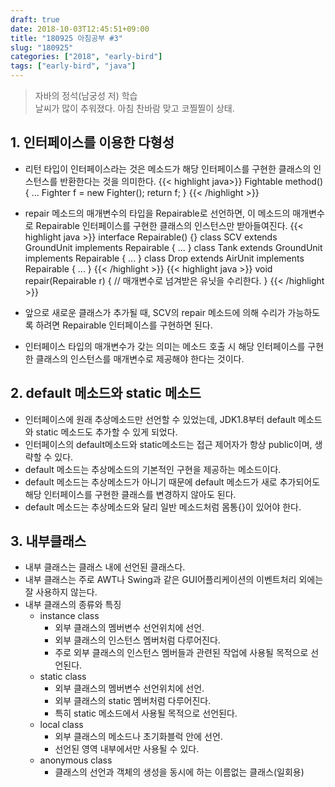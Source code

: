 ```yaml
---
draft: true
date: 2018-10-03T12:45:51+09:00
title: "180925 아침공부 #3"
slug: "180925"
categories: ["2018", "early-bird"]
tags: ["early-bird", "java"]
---
```


>자바의 정석(남궁성 저) 학습  
>날씨가 많이 추워졌다. 아침 찬바람 맞고 코찔찔이 상태.

## 1. 인터페이스를 이용한 다형성
- 리턴 타입이 인터페이스라는 것은 메소드가 해당 인터페이스를 구현한 클래스의 인스턴스를 반환한다는 것을 의미한다.
{{< highlight java>}}
Fightable method()  {
    ...
    Fighter f = new Fighter();
    return f;
}
{{< /highlight >}}

- repair 메소드의 매개변수의 타입을 Repairable로 선언하면, 이 메소드의 매개변수로 Repairable 인터페이스를 구현한 클래스의 인스턴스만 받아들여진다.
{{< highlight java >}}
interface Repairable() {}
class SCV extends GroundUnit implements Repairable {
    ...
}
class Tank extends GroundUnit implements Repairable {
    ...
}
class Drop extends AirUnit implements Repairable  {
    ...
}
{{< /highlight >}}
{{< highlight java >}}
void repair(Repairable r) {
    // 매개변수로 넘겨받은 유닛을 수리한다.
}
{{< /highlight >}}
- 앞으로 새로운 클래스가 추가될 때, SCV의 repair 메소드에 의해 수리가 가능하도록 하려면 Repairable 인터페이스를 구현하면 된다.
- 인터페이스 타입의 매개변수가 갖는 의미는 메소드 호출 시 해당 인터페이스를 구현한 클래스의 인스턴스를 매개변수로 제공해야 한다는 것이다.

## 2. default 메소드와 static 메소드
- 인터페이스에 원래 추상메소드만 선언할 수 있었는데, JDK1.8부터 default 메소드와 static 메소드도 추가할 수 있게 되었다.
- 인터페이스의 default메소드와 static메소드는 접근 제어자가 항상 public이며, 생략할 수 있다.
- default 메소드는 추상메소드의 기본적인 구현을 제공하는 메소드이다.
- default 메소드는 추상메소드가 아니기 때문에 default 메소드가 새로 추가되어도 해당 인터페이스를 구현한 클래스를 변경하지 않아도 된다.
- default 메소드는 추상메소드와 달리 일반 메소드처럼 몸통{}이 있어야 한다.

## 3. 내부클래스
- 내부 클래스는 클래스 내에 선언된 클래스다.
- 내부 클래스는 주로 AWT나 Swing과 같은 GUI어플리케이션의 이벤트처리 외에는 잘 사용하지 않는다.
- 내부 클래스의 종류와 특징
  - instance class
     - 외부 클래스의 멤버변수 선언위치에 선언.
     - 외부 클래스의 인스턴스 멤버처럼 다루어진다.
     - 주로 외부 클래스의 인스턴스 멤버들과 관련된 작업에 사용될 목적으로 선언된다.
  - static class
     - 외부 클래스의 멤버변수 선언위치에 선언.
     - 외부 클래스의 static 멤버처럼 다루어진다.
     - 특히 static 메소드에서 사용될 목적으로 선언된다.
  - local class
     - 외부 클래스의 메소드나 초기화블럭 안에 선언.
     - 선언된 영역 내부에서만 사용될 수 있다.
  - anonymous class
     - 클래스의 선언과 객체의 생성을 동시에 하는 이름없는 클래스(일회용)
